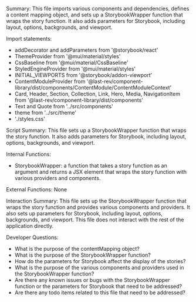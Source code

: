 Summary:
This file imports various components and dependencies, defines a content mapping object, and sets up a StorybookWrapper function that wraps the story function. It also adds parameters for Storybook, including layout, options, backgrounds, and viewport.

Import statements:
- addDecorator and addParameters from '@storybook/react'
- ThemeProvider from '@mui/material/styles'
- CssBaseline from '@mui/material/CssBaseline'
- StyledEngineProvider from '@mui/material/styles'
- INITIAL_VIEWPORTS from '@storybook/addon-viewport'
- ContentModuleProvider from '@last-rev/component-library/dist/components/ContentModule/ContentModuleContext'
- Card, Header, Section, Collection, Link, Hero, Media, NavigationItem from '@last-rev/component-library/dist/components'
- Text and Quote from '../src/components'
- theme from '../src/theme'
- './styles.css'

Script Summary:
This file sets up a StorybookWrapper function that wraps the story function. It also adds parameters for Storybook, including layout, options, backgrounds, and viewport.

Internal Functions:
- StorybookWrapper: a function that takes a story function as an argument and returns a JSX element that wraps the story function with various providers and components.

External Functions:
None

Interaction Summary:
This file sets up the StorybookWrapper function that wraps the story function and provides various components and providers. It also sets up parameters for Storybook, including layout, options, backgrounds, and viewport. This file does not interact with the rest of the application directly.

Developer Questions:
- What is the purpose of the contentMapping object?
- What is the purpose of the StorybookWrapper function?
- How do the parameters for Storybook affect the display of the stories?
- What is the purpose of the various components and providers used in the StorybookWrapper function?
- Are there any known issues or bugs with the StorybookWrapper function or the parameters for Storybook that need to be addressed?
- Are there any todo items related to this file that need to be addressed?